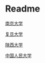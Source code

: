 # Readme



[南京大学](https://github.com/duck356/universityrepo/commit/9a902f9fbcbcd27b8c510868efb5c1142b3697a3#diff-d39ef768e9a4bf6a42ddb71534417ef7)

[复旦大学](https://github.com/duck356/universityrepo/commit/b1751dd1d24576e3c960fb70e585e63dd30ae67f#diff-c994a4b978611acc9b294fa09ee0f36a)

[陕西大学](https://github.com/duck356/universityrepo/commit/b4e64cf95de6a9ef1c6fc8d3037670c2bf369971#diff-4e200396104614d131eef57b450f4ef7)

[中国人民大学](https://github.com/duck356/universityrepo/commit/11f3594a22a838cf847b0a3f5174b9f40d97b83d#diff-9ecbee669cd1bacfef045426d3ec53d8)

